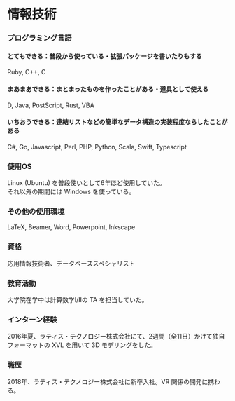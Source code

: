 # 情報技術 

### プログラミング言語
#### とてもできる：普段から使っている・拡張パッケージを書いたりもする
Ruby, C++, C

#### まあまあできる：まとまったものを作ったことがある・道具として使える
D, Java, PostScript, Rust, VBA

#### いちおうできる：連結リストなどの簡単なデータ構造の実装程度ならしたことがある
C#, Go, Javascript, Perl, PHP, Python, Scala, Swift, Typescript

### 使用OS
Linux (Ubuntu) を普段使いとして6年ほど使用していた。  
それ以外の期間には Windows を使っている。

### その他の使用環境
LaTeX, Beamer, Word, Powerpoint, Inkscape

### 資格
応用情報技術者、データベーススペシャリスト

### 教育活動
大学院在学中は計算数学I/IIの TA を担当していた。

### インターン経験
2016年夏、ラティス・テクノロジー株式会社にて、2週間（全11日）かけて独自フォーマットの XVL を用いて 3D モデリングをした。

### 職歴
2018年、ラティス・テクノロジー株式会社に新卒入社。VR 関係の開発に携わる。

